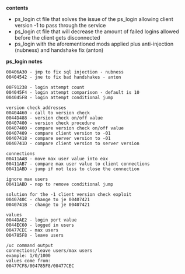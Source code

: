 **contents**
* ps_login ct file that solves the issue of the ps_login allowing client version -1 to pass through the service
* ps_login ct file that will decrease the amount of failed logins allowed before the client gets disconnected
* ps_login with the aforementioned mods applied plus anti-injection (nubness) and handshake fix (anton)

**ps_login notes**
```
00406A30 - jmp to fix sql injection - nubness
00404542 - jne to fix bad handshakes - anton

00F91238 - login attempt count
004045F4 - login attempt comparison - default is 10
004045FB - login attempt conditional jump

version check addresses
00404460 - call to version check
0044D488 - version check on/off value
00407400 - version check procedure
00407400 - compare version check on/off value
00407409 - compare client version to -01
00407418 - compare server version to -01
0040741D - compare client version to server version

connections
00411AAB - move max user value into eax
00411AB7 - compare max user value to client connections
00411ABD - jump if not less to close the connection

ignore max users
00411ABD - nop to remove conditional jump

solution for the -1 client version check exploit
0040740C - change to je 00407421
0040741B - change to je 00407421

values
0044DAE2 - login port value
0044EC60 - logged in users
00477CEC - max users
004785F8 - leave users

/uc command output
connections/leave users/max users
example: 1/0/1000
values come from:
00477CF8/004785F8/00477CEC
```
